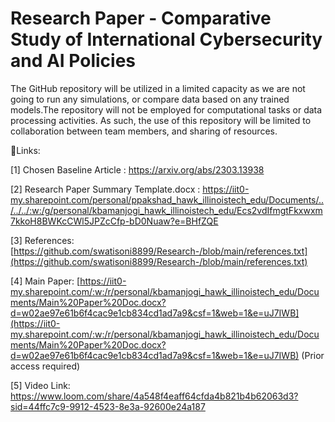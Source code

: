 # Research Paper - Comparative Study of International Cybersecurity and AI Policies

The GitHub repository will be utilized in a limited capacity as we are not going to run any simulations, or compare data based on any trained models.The repository will not be employed for computational tasks or data processing activities. As such, the use of this repository will be limited to collaboration between team members, and sharing of resources.

🔗Links:

[1] Chosen Baseline Article : https://arxiv.org/abs/2303.13938

[2] Research Paper Summary Template.docx : https://iit0-my.sharepoint.com/personal/ppakshad_hawk_illinoistech_edu/Documents/../../../:w:/g/personal/kbamanjogi_hawk_illinoistech_edu/Ecs2vdIfmgtFkxwxm7kkoH8BWKcCWl5JPZcCfp-bD0Nuaw?e=BHfZQE

[3] References: [https://github.com/swatisoni8899/Research-/blob/main/references.txt](https://github.com/swatisoni8899/Research-/blob/main/references.txt) 

[4] Main Paper: [https://iit0-my.sharepoint.com/:w:/r/personal/kbamanjogi_hawk_illinoistech_edu/Documents/Main%20Paper%20Doc.docx?d=w02ae97e61b6f4cac9e1cb834cd1ad7a9&csf=1&web=1&e=uJ7IWB](https://iit0-my.sharepoint.com/:w:/r/personal/kbamanjogi_hawk_illinoistech_edu/Documents/Main%20Paper%20Doc.docx?d=w02ae97e61b6f4cac9e1cb834cd1ad7a9&csf=1&web=1&e=uJ7IWB) (Prior access required)

[5] Video Link: https://www.loom.com/share/4a548f4eaff64cfda4b821b4b62063d3?sid=44ffc7c9-9912-4523-8e3a-92600e24a187
